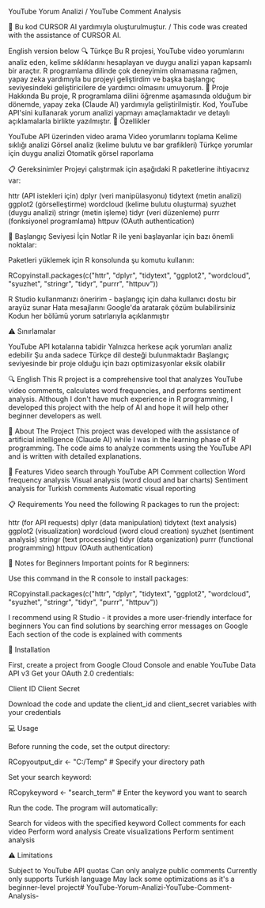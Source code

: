 YouTube Yorum Analizi / YouTube Comment Analysis

🤖 Bu kod CURSOR AI yardımıyla oluşturulmuştur. / This code was created with the assistance of CURSOR AI.

English version below
🔍 Türkçe
Bu R projesi, YouTube video yorumlarını analiz eden, kelime sıklıklarını hesaplayan ve duygu analizi yapan kapsamlı bir araçtır. R programlama dilinde çok deneyimim olmamasına rağmen, yapay zeka yardımıyla bu projeyi geliştirdim ve başka başlangıç seviyesindeki geliştiricilere de yardımcı olmasını umuyorum.
🎯 Proje Hakkında
Bu proje, R programlama dilini öğrenme aşamasında olduğum bir dönemde, yapay zeka (Claude AI) yardımıyla geliştirilmiştir. Kod, YouTube API'sini kullanarak yorum analizi yapmayı amaçlamaktadır ve detaylı açıklamalarla birlikte yazılmıştır.
🚀 Özellikler

YouTube API üzerinden video arama
Video yorumlarını toplama
Kelime sıklığı analizi
Görsel analiz (kelime bulutu ve bar grafikleri)
Türkçe yorumlar için duygu analizi
Otomatik görsel raporlama

📋 Gereksinimler
Projeyi çalıştırmak için aşağıdaki R paketlerine ihtiyacınız var:

httr (API istekleri için)
dplyr (veri manipülasyonu)
tidytext (metin analizi)
ggplot2 (görselleştirme)
wordcloud (kelime bulutu oluşturma)
syuzhet (duygu analizi)
stringr (metin işleme)
tidyr (veri düzenleme)
purrr (fonksiyonel programlama)
httpuv (OAuth authentication)

🌱 Başlangıç Seviyesi İçin Notlar
R ile yeni başlayanlar için bazı önemli noktalar:

Paketleri yüklemek için R konsolunda şu komutu kullanın:

RCopyinstall.packages(c("httr", "dplyr", "tidytext", "ggplot2", "wordcloud", "syuzhet", "stringr", "tidyr", "purrr", "httpuv"))

R Studio kullanmanızı öneririm - başlangıç için daha kullanıcı dostu bir arayüz sunar
Hata mesajlarını Google'da aratarak çözüm bulabilirsiniz
Kodun her bölümü yorum satırlarıyla açıklanmıştır

⚠️ Sınırlamalar

YouTube API kotalarına tabidir
Yalnızca herkese açık yorumları analiz edebilir
Şu anda sadece Türkçe dil desteği bulunmaktadır
Başlangıç seviyesinde bir proje olduğu için bazı optimizasyonlar eksik olabilir


🔍 English
This R project is a comprehensive tool that analyzes YouTube video comments, calculates word frequencies, and performs sentiment analysis. Although I don't have much experience in R programming, I developed this project with the help of AI and hope it will help other beginner developers as well.

🎯 About The Project
This project was developed with the assistance of artificial intelligence (Claude AI) while I was in the learning phase of R programming. The code aims to analyze comments using the YouTube API and is written with detailed explanations.

🚀 Features
Video search through YouTube API
Comment collection
Word frequency analysis
Visual analysis (word cloud and bar charts)
Sentiment analysis for Turkish comments
Automatic visual reporting

📋 Requirements
You need the following R packages to run the project:

httr (for API requests)
dplyr (data manipulation)
tidytext (text analysis)
ggplot2 (visualization)
wordcloud (word cloud creation)
syuzhet (sentiment analysis)
stringr (text processing)
tidyr (data organization)
purrr (functional programming)
httpuv (OAuth authentication)

🌱 Notes for Beginners
Important points for R beginners:

Use this command in the R console to install packages:

RCopyinstall.packages(c("httr", "dplyr", "tidytext", "ggplot2", "wordcloud", "syuzhet", "stringr", "tidyr", "purrr", "httpuv"))

I recommend using R Studio - it provides a more user-friendly interface for beginners
You can find solutions by searching error messages on Google
Each section of the code is explained with comments

🔧 Installation

First, create a project from Google Cloud Console and enable YouTube Data API v3
Get your OAuth 2.0 credentials:

Client ID
Client Secret


Download the code and update the client_id and client_secret variables with your credentials

💻 Usage

Before running the code, set the output directory:

RCopyoutput_dir <- "C:/Temp"  # Specify your directory path

Set your search keyword:

RCopykeyword <- "search_term"  # Enter the keyword you want to search

Run the code. The program will automatically:

Search for videos with the specified keyword
Collect comments for each video
Perform word analysis
Create visualizations
Perform sentiment analysis



⚠️ Limitations

Subject to YouTube API quotas
Can only analyze public comments
Currently only supports Turkish language
May lack some optimizations as it's a beginner-level project# YouTube-Yorum-Analizi-YouTube-Comment-Analysis-
